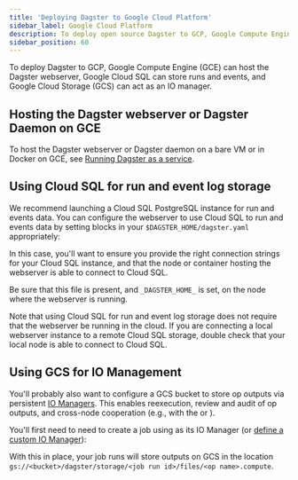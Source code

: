 ```yaml
---
title: 'Deploying Dagster to Google Cloud Platform'
sidebar_label: Google Cloud Platform
description: To deploy open source Dagster to GCP, Google Compute Engine (GCE) can host the Dagster webserver, Google Cloud SQL can store runs and events, and Google Cloud Storage (GCS) can act as an IO manager.
sidebar_position: 60
---
```


To deploy Dagster to GCP, Google Compute Engine (GCE) can host the Dagster webserver, Google Cloud SQL can store runs and events, and Google Cloud Storage (GCS) can act as an IO manager.

## Hosting the Dagster webserver or Dagster Daemon on GCE

To host the Dagster webserver or Dagster daemon on a bare VM or in Docker on GCE, see [Running Dagster as a service](/guides/deploy/deployment-options/deploying-dagster-as-a-service).

## Using Cloud SQL for run and event log storage

We recommend launching a Cloud SQL PostgreSQL instance for run and events data. You can configure the webserver to use Cloud SQL to run and events data by setting blocks in your `$DAGSTER_HOME/dagster.yaml` appropriately:

<CodeExample path="docs_snippets/docs_snippets/deploying/dagster-pg.yaml" />

In this case, you'll want to ensure you provide the right connection strings for your Cloud SQL instance, and that the node or container hosting the webserver is able to connect to Cloud SQL.

Be sure that this file is present, and `_DAGSTER_HOME_` is set, on the node where the webserver is running.

Note that using Cloud SQL for run and event log storage does not require that the webserver be running in the cloud. If you are connecting a local webserver instance to a remote Cloud SQL storage, double check that your local node is able to connect to Cloud SQL.

## Using GCS for IO Management

You'll probably also want to configure a GCS bucket to store op outputs via persistent [IO Managers](/guides/build/io-managers/). This enables reexecution, review and audit of op outputs, and cross-node cooperation (e.g., with the <PyObject section="execution" module="dagster" object="multiprocess_executor" /> or <PyObject section="libraries" module="dagster_celery" object="celery_executor" />).

You'll first need to need to create a job using <PyObject section="libraries" module="dagster_gcp" object="gcs_pickle_io_manager"/> as its IO Manager (or [define a custom IO Manager](/guides/build/io-managers/defining-a-custom-io-manager)):

<CodeExample path="docs_snippets/docs_snippets/deploying/gcp/gcp_job.py" />

With this in place, your job runs will store outputs on GCS in the location `gs://<bucket>/dagster/storage/<job run id>/files/<op name>.compute`.
